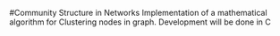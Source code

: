 #Community Structure in Networks 
Implementation of a mathematical algorithm for Clustering nodes in graph. Development will be done in C
